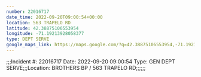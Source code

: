 ```yaml
---
number: 22016717
date_time: 2022-09-20T09:00:54+00:00
location: 563 TRAPELO RD
latitude: 42.38875106553954
longitude: -71.19213928058377
type: DEPT SERVE
google_maps_link: https://maps.google.com/?q=42.38875106553954,-71.19213928058377
---
```


;;;Incident #: 22016717  Date: 2022-09-20 09:00:54   Type: GEN DEPT SERVE;;;Location: BROTHERS BP / 563 TRAPELO RD;;;;;;
